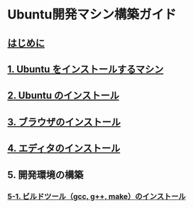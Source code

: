 # Ubuntu開発マシン構築ガイド

## [はじめに](./sections/sec00_introduction.md)

## [1. Ubuntu をインストールするマシン](./sections/sec01_machine.md)

## [2. Ubuntu のインストール](./sections/sec02_install_ubuntu.md)

## [3. ブラウザのインストール](./sections/sec03_install_browser.md)

## [4. エディタのインストール](./sections/sec04_install_editor.md)

## 5. 開発環境の構築

### [5-1. ビルドツール（gcc, g++, make）のインストール](./sections/sec05-01_install_build_essential.md)
